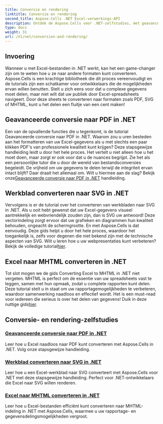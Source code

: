 ```yaml
---
title: Conversie en rendering
linktitle: Conversie en rendering
second_title: Aspose.Cells .NET Excel-verwerkings-API
description: Ontdek de Aspose.Cells voor .NET-zelfstudies, met geavanceerde handleidingen over het naadloos converteren en renderen van Excel-bestanden naar verschillende indelingen.
type: docs
weight: 31
url: /nl/net/conversion-and-rendering/
---
```

## Invoering

Wanneer u met Excel-bestanden in .NET werkt, kan het een game-changer zijn om te weten hoe u ze naar andere formaten kunt converteren. Aspose.Cells is een krachtige bibliotheek die dit proces vereenvoudigt en de tutorials zijn een schatkamer voor ontwikkelaars die de mogelijkheden ervan willen benutten. Stelt u zich eens voor dat u complexe gegevens moet delen, maar niet wilt dat uw publiek door Excel-spreadsheets navigeert. Door deze sheets te converteren naar formaten zoals PDF, SVG of MHTML, kunt u het delen een fluitje van een cent maken! 

## Geavanceerde conversie naar PDF in .NET

Een van de opvallende functies die u tegenkomt, is de tutorial Geavanceerde conversie naar PDF in .NET. Waarom zou u uren besteden aan het formatteren van uw Excel-gegevens als u met slechts een paar klikken PDF's van professionele kwaliteit kunt krijgen? Deze stapsgewijze handleiding leidt u door het hele proces. Het vertelt u niet alleen hoe u het moet doen, maar zorgt er ook voor dat u de nuances begrijpt. Zie het als een persoonlijke tutor die u door de wereld van bestandsconversies begeleidt. De vrijheid om uw gegevens te delen terwijl de integriteit ervan intact blijft? Daar draait het allemaal om. Wilt u hiermee aan de slag? Bekijk onze[Geavanceerde conversie naar PDF in .NET](./advanced-conversion-to-pdf/) handleiding.

## Werkblad converteren naar SVG in .NET

Vervolgens is er de tutorial over het converteren van werkbladen naar SVG in .NET. Als u ooit hebt gewenst dat uw Excel-gegevens visueel aantrekkelijk en webvriendelijk zouden zijn, dan is SVG uw antwoord! Deze vectorindeling zorgt ervoor dat uw grafieken en diagrammen hun kwaliteit behouden, ongeacht de schermgrootte. En met Aspose.Cells is dat eenvoudig. Deze gids helpt u door het hele proces, waardoor het toegankelijk is, zelfs voor degenen die niet bekend zijn met de technische aspecten van SVG. Wilt u leren hoe u uw webpresentaties kunt verbeteren? Bekijk de volledige tutorial[hier](./converting-worksheet-to-svg/).

## Excel naar MHTML converteren in .NET

 Tot slot mogen we de gids Converting Excel to MHTML in .NET niet vergeten. MHTML is perfect om de essentie van uw spreadsheets vast te leggen, samen met hun opmaak, zodat u complete rapporten kunt delen. Deze tutorial stelt u in staat om uw rapportagemogelijkheden te verbeteren, waardoor samenwerking naadloos en effectief wordt. Het is een must-read voor iedereen die serieus is over het delen van gegevens! Duik in deze nuttige gids[hier](./converting-excel-to-mhtml/).

## Conversie- en rendering-zelfstudies
### [Geavanceerde conversie naar PDF in .NET](./advanced-conversion-to-pdf/)
Leer hoe u Excel naadloos naar PDF kunt converteren met Aspose.Cells in .NET. Volg onze stapsgewijze handleiding.
### [Werkblad converteren naar SVG in .NET](./converting-worksheet-to-svg/)
Leer hoe u een Excel-werkblad naar SVG converteert met Aspose.Cells voor .NET met deze stapsgewijze handleiding. Perfect voor .NET-ontwikkelaars die Excel naar SVG willen renderen.
### [Excel naar MHTML converteren in .NET](./converting-excel-to-mhtml/)
Leer hoe u Excel-bestanden efficiënt kunt converteren naar MHTML-indeling in .NET met Aspose.Cells, waarmee u uw rapportage- en gegevensdelingsmogelijkheden vergroot.